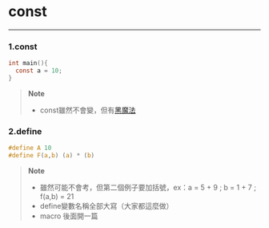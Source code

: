 # const

---

### 1.const

```c
int main(){
  const a = 10;
}
```

> **Note** <br />
> - const雖然不會變，但有[黑魔法](https://stackoverflow.com/questions/12104839/how-to-modify-value-of-const-variable/31583505)

### 2.define

```c
#define A 10
#define F(a,b) (a) * (b)
```

> **Note** <br />
> - 雖然可能不會考，但第二個例子要加括號，ex：a = 5 + 9 ; b = 1 + 7 ; f(a,b) = 21
> - define變數名稱全部大寫（大家都這麼做）
> - macro 後面開一篇
